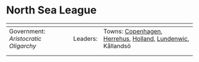 # North Sea League

<table data-view="cards"><thead><tr><th></th><th></th><th></th></tr></thead><tbody><tr><td>Government: <em>Aristocratic Oligarchy</em></td><td>Leaders: </td><td>Towns: <a href="../../towns/denmark-region/copenhagen.md">Copenhagen</a>, <a href="../../towns/norway-region/herrehus.md">Herrehus</a>, <a href="../../towns/other-regions/amsterdam.md">Holland</a>, <a href="../../towns/british-isles-region/lundenwic.md">Lundenwic</a>, Kållandsö</td></tr><tr><td></td><td></td><td></td></tr><tr><td></td><td></td><td></td></tr></tbody></table>
